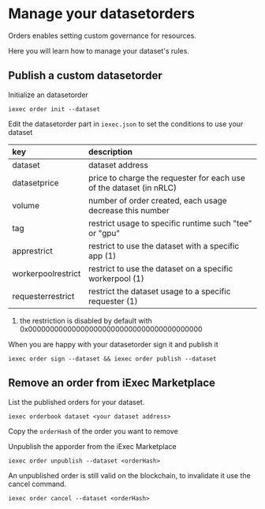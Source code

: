 # Manage your datasetorders

Orders enables setting custom governance for resources.

Here you will learn how to manage your dataset's rules.


## Publish a custom datasetorder

Initialize an datasetorder

```text
iexec order init --dataset
```

Edit the datasetorder part in `iexec.json` to set the conditions to use your dataset

| key | description |
| :--- | :--- |
| dataset | dataset address |
| datasetprice | price to charge the requester for each use of the dataset \(in nRLC\) |
| volume | number of order created, each usage decrease this number |
| tag | restrict usage to specific runtime such "tee" or "gpu" |
| apprestrict | restrict to use the dataset with a specific app \(1\) |
| workerpoolrestrict | restrict to use the dataset on a specific workerpool \(1\) |
| requesterrestrict | restrict the dataset usage to a specific requester \(1\) |

1. the restriction is disabled by default with 0x0000000000000000000000000000000000000000

When you are happy with your datasetorder sign it and publish it

```text
iexec order sign --dataset && iexec order publish --dataset
```

## Remove an order from iExec Marketplace

List the published orders for your dataset.

```text
iexec orderbook dataset <your dataset address>
```

Copy the `orderHash` of the order you want to remove

Unpublish the apporder from the iExec Marketplace

```text
iexec order unpublish --dataset <orderHash>
```

An unpublished order is still valid on the blockchain, to invalidate it use the cancel command.

```text
iexec order cancel --dataset <orderHash>
```
